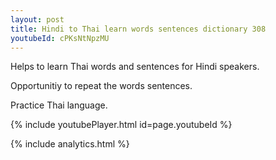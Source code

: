 ```yaml
---
layout: post
title: Hindi to Thai learn words sentences dictionary 308 
youtubeId: cPKsNtNpzMU
---
```

 
 
Helps to learn Thai words and sentences for Hindi speakers.

Opportunitiy to repeat the words sentences. 

Practice Thai language. 
 
{% include youtubePlayer.html id=page.youtubeId %}
 
 
{% include analytics.html %}